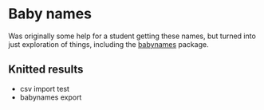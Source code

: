 # Baby names

Was originally some help for a student getting these names, but turned into just exploration of things, including the [babynames]() package.

## Knitted results

- csv import test
- babynames export